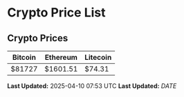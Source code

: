 # Crypto Price List

## Crypto Prices
| Bitcoin | Ethereum | Litecoin |
| ------- | -------- | -------- |
| $81727 | $1601.51 | $74.31 |
**Last Updated:** 2025-04-10 07:53 UTC
**Last Updated:** $DATE$
